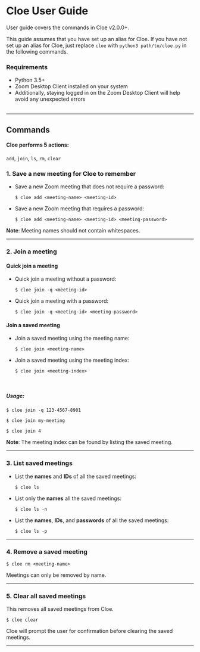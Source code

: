 # Cloe User Guide

User guide covers the commands in Cloe v2.0.0+.  

This guide assumes that you have set up an alias for Cloe. If you have not set up an 
alias for Cloe, just replace `cloe` with `python3 path/to/cloe.py` in the following 
commands.  

### Requirements
* Python 3.5+
* Zoom Desktop Client installed on your system
* Additionally, staying logged in on the Zoom Desktop Client will help avoid 
  any unexpected errors  
&nbsp;  
___

## Commands  

#### Cloe performs 5 actions:

`add`, `join`, `ls`, `rm`, `clear`  

### 1. Save a new meeting for Cloe to remember  

* Save a new Zoom meeting that does not require a password:  
    ```commandline
    $ cloe add <meeting-name> <meeting-id>  
    ```  

* Save a new Zoom meeting that requires a password:  
    ```commandline
    $ cloe add <meeting-name> <meeting-id> <meeting-password>  
    ```

**Note**: Meeting names should not contain whitespaces.  
___   

### 2. Join a meeting

#### Quick join a meeting
* Quick join a meeting without a password:  
    ```commandline
    $ cloe join -q <meeting-id>  
    ```  

* Quick join a meeting with a password:   
    ```commandline
    $ cloe join -q <meeting-id> <meeting-password>  
    ```
  

#### Join a saved meeting
* Join a saved meeting using the meeting name:  
    ```commandline
    $ cloe join <meeting-name>  
    ```  

* Join a saved meeting using the meeting index:  
    ```
    $ cloe join <meeting-index>  
    ```  
&nbsp;

##### Usage:
```commandline
$ cloe join -q 123-4567-8901 
```  
```commandline
$ cloe join my-meeting 
```  
```commandline
$ cloe join 4 
```  

**Note**: The meeting index can be found by listing the saved meeting.
___  

### 3. List saved meetings  

* List the **names** and **IDs** of all the saved meetings:  
    ```commandline
    $ cloe ls
    ```
  
* List only the **names** all the saved meetings:  
    ```commandline
    $ cloe ls -n
    ```  
  
* List the **names**, **IDs**, and **passwords** of all the saved meetings:  
    ```commandline
    $ cloe ls -p
    ```
___

### 4. Remove a saved meeting
```commandline
$ cloe rm <meeting-name>  
```  

Meetings can only be removed by name.  
___

### 5. Clear all saved meetings  
This removes all saved meetings from Cloe. 
```commandline
$ cloe clear
```  

Cloe will prompt the user for confirmation before clearing the saved meetings.  
___